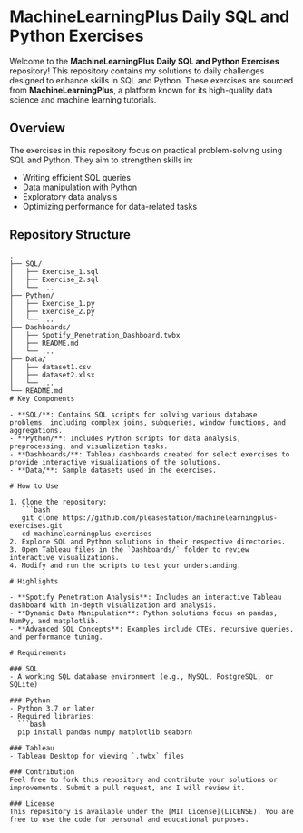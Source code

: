 # MachineLearningPlus Daily SQL and Python Exercises

Welcome to the **MachineLearningPlus Daily SQL and Python Exercises** repository! This repository contains my solutions to daily challenges designed to enhance skills in SQL and Python. These exercises are sourced from **MachineLearningPlus**, a platform known for its high-quality data science and machine learning tutorials.

## Overview

The exercises in this repository focus on practical problem-solving using SQL and Python. They aim to strengthen skills in:

- Writing efficient SQL queries
- Data manipulation with Python
- Exploratory data analysis
- Optimizing performance for data-related tasks

## Repository Structure

```plaintext
.
├── SQL/
│   ├── Exercise_1.sql
│   ├── Exercise_2.sql
│   └── ...
├── Python/
│   ├── Exercise_1.py
│   ├── Exercise_2.py
│   └── ...
├── Dashboards/
│   ├── Spotify_Penetration_Dashboard.twbx
│   ├── README.md
│   └── ...
├── Data/
│   ├── dataset1.csv
│   ├── dataset2.xlsx
│   └── ...
└── README.md
# Key Components

- **SQL/**: Contains SQL scripts for solving various database problems, including complex joins, subqueries, window functions, and aggregations.
- **Python/**: Includes Python scripts for data analysis, preprocessing, and visualization tasks.
- **Dashboards/**: Tableau dashboards created for select exercises to provide interactive visualizations of the solutions.
- **Data/**: Sample datasets used in the exercises.

# How to Use

1. Clone the repository:
   ```bash
   git clone https://github.com/pleasestation/machinelearningplus-exercises.git
   cd machinelearningplus-exercises
2. Explore SQL and Python solutions in their respective directories.
3. Open Tableau files in the `Dashboards/` folder to review interactive visualizations.
4. Modify and run the scripts to test your understanding.

# Highlights

- **Spotify Penetration Analysis**: Includes an interactive Tableau dashboard with in-depth visualization and analysis.
- **Dynamic Data Manipulation**: Python solutions focus on pandas, NumPy, and matplotlib.
- **Advanced SQL Concepts**: Examples include CTEs, recursive queries, and performance tuning.

# Requirements

### SQL
- A working SQL database environment (e.g., MySQL, PostgreSQL, or SQLite)

### Python
- Python 3.7 or later
- Required libraries:
  ```bash
  pip install pandas numpy matplotlib seaborn

### Tableau
- Tableau Desktop for viewing `.twbx` files

### Contribution
Feel free to fork this repository and contribute your solutions or improvements. Submit a pull request, and I will review it.

### License
This repository is available under the [MIT License](LICENSE). You are free to use the code for personal and educational purposes.
